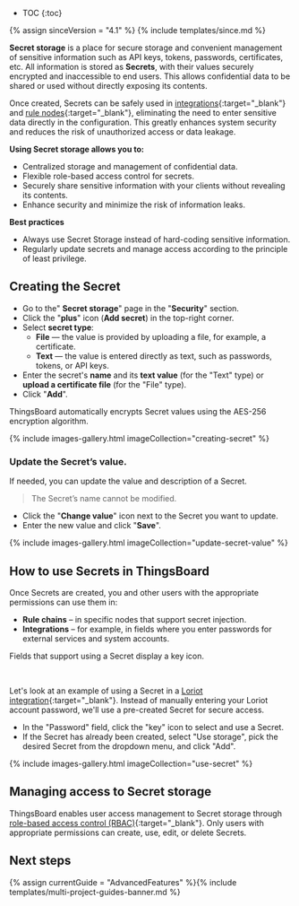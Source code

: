* TOC
{:toc}

{% assign sinceVersion = "4.1" %}
{% include templates/since.md %}

**Secret storage** is a place for secure storage and convenient management of sensitive information such as API keys, tokens, passwords, certificates, etc.
All information is stored as **Secrets**, with their values securely encrypted and inaccessible to end users.
This allows confidential data to be shared or used without directly exposing its contents.

Once created, Secrets can be safely used in [integrations](/docs/user-guide/integrations/){:target="_blank"} and [rule nodes](/docs/{{docsPrefix}}user-guide/rule-engine-2-0/overview/#rule-node){:target="_blank"}, eliminating the need to enter sensitive data directly in the configuration. This greatly enhances system security and reduces the risk of unauthorized access or data leakage.

**Using Secret storage allows you to:**
- Centralized storage and management of confidential data.
- Flexible role-based access control for secrets.
- Securely share sensitive information with your clients without revealing its contents.
- Enhance security and minimize the risk of information leaks.

**Best practices**

- Always use Secret Storage instead of hard-coding sensitive information.
- Regularly update secrets and manage access according to the principle of least privilege.

## Creating the Secret

- Go to the" **Secret storage**" page in the "**Security**" section.
- Click the "**plus**" icon (**Add secret**) in the top-right corner.
- Select **secret type**:
  - **File** — the value is provided by uploading a file, for example, a certificate.
  - **Text** — the value is entered directly as text, such as passwords, tokens, or API keys.
- Enter the secret&#39;s **name** and its **text value** (for the "Text" type) or **upload a certificate file** (for the "File" type).
- Click "**Add**".

ThingsBoard automatically encrypts Secret values using the AES-256 encryption algorithm.

{% include images-gallery.html imageCollection="creating-secret" %}

### Update the Secret’s value.

If needed, you can update the value and description of a Secret. 
> The Secret’s name cannot be modified.

- Click the "**Change value**" icon next to the Secret you want to update.
- Enter the new value and click "**Save**".

{% include images-gallery.html imageCollection="update-secret-value" %}

## How to use Secrets in ThingsBoard

Once Secrets are created, you and other users with the appropriate permissions can use them in:
- **Rule chains** – in specific nodes that support secret injection.
- **Integrations** – for example, in fields where you enter passwords for external services and system accounts.

Fields that support using a Secret display a key icon.

<object width="35%" data="/images/user-guide/security/secret-storage/password.png"></object> 

<br>

Let&#39;s look at an example of using a Secret in a [Loriot integration](/docs/user-guide/integrations/loriot/){:target="_blank"}. Instead of manually entering your Loriot account password, we&#39;ll use a pre-created Secret for secure access.

- In the "Password" field, click the "key" icon to select and use a Secret.
- If the Secret has already been created, select "Use storage", pick the desired Secret from the dropdown menu, and click "Add".

{% include images-gallery.html imageCollection="use-secret" %}

## Managing access to Secret storage

ThingsBoard enables user access management to Secret storage through [role-based access control (RBAC)](/docs/{{docsPrefix}}user-guide/rbac/){:target="_blank"}.
Only users with appropriate permissions can create, use, edit, or delete Secrets.

## Next steps

{% assign currentGuide = "AdvancedFeatures" %}{% include templates/multi-project-guides-banner.md %}